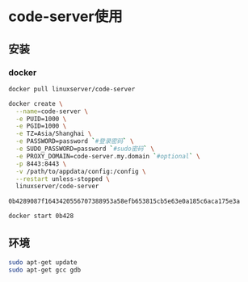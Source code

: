 <!-- 
title: Code-Server
sort: 
--> 
# code-server使用

## 安装

### docker

```bash
docker pull linuxserver/code-server

docker create \
  --name=code-server \
  -e PUID=1000 \
  -e PGID=1000 \
  -e TZ=Asia/Shanghai \
  -e PASSWORD=password `#登录密码` \
  -e SUDO_PASSWORD=password `#sudo密码` \
  -e PROXY_DOMAIN=code-server.my.domain `#optional` \
  -p 8443:8443 \
  -v /path/to/appdata/config:/config \
  --restart unless-stopped \
  linuxserver/code-server
  
0b4289087f1643420556707388953a58efb653815cb5e63e0a185c6aca175e3a

docker start 0b428
```

## 环境

```bash
sudo apt-get update
sudo apt-get gcc gdb
```



